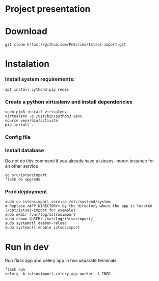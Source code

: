 # Project presentation

# Download

    git clone https://github.com/PnEcrins/Istsos-import.git

# Instalation

### Install system requirements:

    apt install python3-pip redis

### Create a python virtualenv and install dependencies

    sudo pip3 install virtualenv
    virtualenv -p /usr/bin/python3 venv
    source venv/bin/activate
    pip install .

### Config file

### Install database

Do not do this command if you already have a istosos-import instance for an other service

    cd src/istsosimport
    flask db upgrade

### Prod deployment

    sudo cp istsosimport.service /etc/systemd/system
    # Replace <APP_DIRECTORY> by the directory where the app is located (/opt/istsos-import for exemple)
    sudo mkdir /var/log/istsosimport
    sudo chown $USER: /var/log/istsosimport/
    sudo systemctl daemon-reload
    sudo systemctl enable istsosimport

# Run in dev

Run flask app and celery app in two separate terminals

    flask run
    celery -A istsosimport.celery_app worker -l INFO
